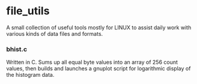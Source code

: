 # file_utils

A small collection of useful tools mostly for LINUX to assist daily work with various kinds of data files and formats.

### bhist.c
Written in C.    Sums up all equal byte values into an array of 256 count values, then builds and launches a gnuplot script for logarithmic display of the histogram data.
